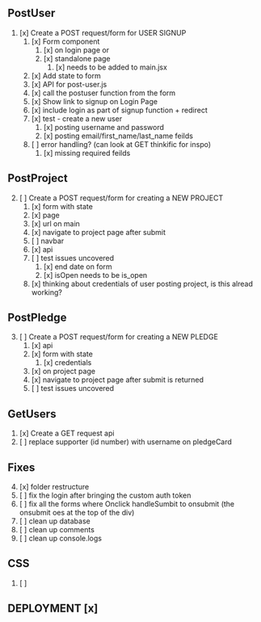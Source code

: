 
## PostUser
1. [x] Create a POST request/form for USER SIGNUP
   1. [x] Form component
      1. [x] on login page or 
      2. [x] standalone page
         1. [x] needs to be added to main.jsx
   2. [x] Add state to form
   3. [x] API for post-user.js
   4. [x] call the postuser function from the form
   5. [x] Show link to signup on Login Page
   6. [x] include login as part of signup function + redirect
   7. [x] test - create a new user
      1. [x] posting username and password
      2. [x] posting email/first_name/last_name feilds
   8. [ ] error handling? (can look at GET thinkific for inspo)
      1. [x] missing required feilds

## PostProject
2. [ ] Create a POST request/form for creating a NEW PROJECT
   1. [x] form with state
   2. [x] page
   3. [x] url on main
   4. [x] navigate to project page after submit
   5. [ ] navbar
   6. [x] api
   7. [ ] test issues uncovered
      1. [x] end date on form
      2. [x] isOpen needs to be is_open
   8. [x] thinking about credentials of user posting project, is this alread working?
   
## PostPledge
3. [ ] Create a POST request/form for creating a NEW PLEDGE
   1. [x] api
   2. [x] form with state
      1. [x] credentials
   3. [x] on project page
   4. [x] navigate to project page after submit is returned
   5. [ ] test issues uncovered

## GetUsers
  1. [x] Create a GET request api
  2. [ ] replace supporter (id number) with username on pledgeCard

   
## Fixes
4. [x] folder restructure
5. [ ] fix the login after bringing the custom auth token
6. [ ] fix all the forms where Onclick handleSumbit to onsubmit (the onsubmit oes at the top of the div)
7. [ ] clean up database
8. [ ] clean up comments
9. [ ] clean up console.logs
   
## CSS
1. [ ] 

## DEPLOYMENT [x]


